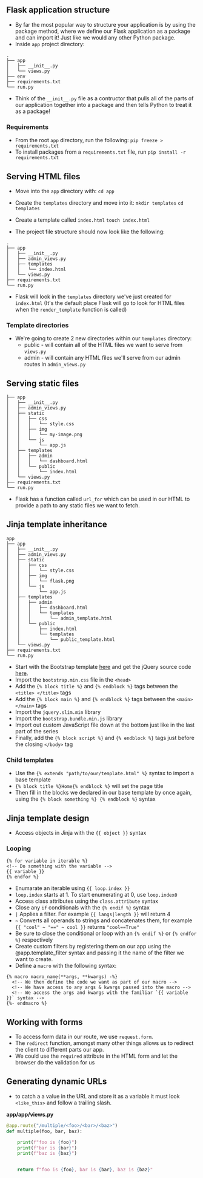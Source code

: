## Flask application structure
- By far the most popular way to structure your application is by using the package method, where we define our Flask application as a package and can import it! Just like we would any other Python package.
- Inside `app` project directory:
```
.
├── app
│   ├── __init__.py
│   └── views.py
├── env
├── requirements.txt
└── run.py
```

- Think of the `__init__.py` file as a contructor that pulls all of the parts of our application together into a package and then tells Python to treat it as a package!

### Requirements
- From the root `app` directory, run the following:
`pip freeze > requirements.txt`
- To install packages from a `requirements.txt` file, run `pip install -r requirements.txt`

## Serving HTML files
- Move into the `app` directory with: `cd app`
- Create the `templates` directory and move into it: `mkdir templates` `cd templates`
- Create a template called `index.html`
`touch index.html`

- The project file structure should now look like the following:
```
.
├── app
│   ├── __init__.py
│   ├── admin_views.py
│   ├── templates
│   │   └── index.html
│   └── views.py
├── requirements.txt
└── run.py
```
- Flask will look in the `templates` directory we've just created for `index.html` (It's the default place Flask will go to look for HTML files when the `render_template` function is called)

### Template directories
- We're going to create 2 new directories within our `templates` directory:
    - public - will contain all of the HTML files we want to serve from `views.py`
    - admin - will contain any HTML files we'll serve from our admin routes in `admin_views.py`

## Serving static files
```
├── app
│   ├── __init__.py
│   ├── admin_views.py
│   ├── static
│   │   ├── css
│   │   │   └── style.css
│   │   ├── img
│   │   │   └── my-image.png
│   │   └── js
│   │       └── app.js
│   ├── templates
│   │   ├── admin
│   │   │   └── dashboard.html
│   │   └── public
│   │       └── index.html
│   └── views.py
├── requirements.txt
└── run.py
```
- Flask has a function called `url_for` which can be used in our HTML to provide a path to any static files we want to fetch.

## Jinja template inheritance
```
app
├── app
│   ├── __init__.py
│   ├── admin_views.py
│   ├── static
│   │   ├── css
│   │   │   └── style.css
│   │   ├── img
│   │   │   └── flask.png
│   │   └── js
│   │       └── app.js
│   ├── templates
│   │   ├── admin
│   │   │   ├── dashboard.html
│   │   │   └── templates
│   │   │       └── admin_template.html
│   │   └── public
│   │       ├── index.html
│   │       └── templates
│   │           └── public_template.html
│   └── views.py
├── requirements.txt
└── run.py
```
- Start with the Bootstrap template [here](https://getbootstrap.com/docs/4.2/getting-started/introduction/#starter-template) and get the jQuery source code [here](https://code.jquery.com/jquery-3.0.0.slim.min.js).
- Import the `bootstrap.min.css` file in the `<head>`
- Add the `{% block title %}` and `{% endblock %}` tags between the `<title> </title>` tags
- Add the `{% block main %}` and `{% endblock %}` tags between the `<main> </main>` tags
- Import the `jquery.slim.min` library
- Import the `bootstrap.bundle.min.js` library
- Import out custom JavaScript file down at the bottom just like in the last part of the series
- Finally, add the `{% block script %}` and `{% endblock %}` tags just before the closing `</body>` tag

### Child templates
- Use the  `{% extends "path/to/our/template.html" %}` syntax to import a base template
- `{% block title %}Home{% endblock %}` will set the page title
- Then fill in the blocks we declared in our base template by once again, using the `{% block something %} {% endblock %}` syntax

## Jinja template design
- Access objects in Jinja with the `{{ object }}` syntax
### Looping
```
{% for variable in iterable %}
<!-- Do something with the variable -->
{{ variable }}
{% endfor %}
```
- Enumarate an iterable using `{{ loop.index }}`
- `loop.index` starts at 1. To start enumerating at 0, use `loop.index0`
- Access class attributes using the `class.attribute` syntax
- Close any `if` conditionals with the `{% endif %}` syntax
- `|` Applies a filter. For example `{{ langs|length }}` will return 4
- `~` Converts all operands to strings and concatenates them, for example `{{ "cool" ~ "==" ~ cool }}` returns `"cool==True"`
- Be sure to close the conditional or loop with an `{% endif %}` or `{% endfor %}` respectively
- Create custom filters by registering them on our app using the @app.template_filter syntax and passing it the name of the filter we want to create.
- Define a `macro` with the following syntax:
```
{% macro macro_name(**args, **kwargs) -%}
  <!-- We then define the code we want as part of our macro -->
  <!-- We have access to any args & kwargs passed into the macro -->
  <!-- We access the args and kwargs with the familiar `{{ variable }}` syntax -->
{%- endmacro %}
```

## Working with forms
- To access form data in our route, we use `request.form`.
- The `redirect` function, amongst many other things allows us to redirect the client to different parts our app.
- We could use the `required` attribute in the HTML form and let the browser do the validation for us

## Generating dynamic URLs
- to catch a a value in the URL and store it as a variable it must look `<like_this>` and follow a trailing slash.

**app/app/views.py**
```python
@app.route("/multiple/<foo>/<bar>/<baz>")
def multiple(foo, bar, baz):

    print(f"foo is {foo}")
    print(f"bar is {bar}")
    print(f"baz is {baz}")


    return f"foo is {foo}, bar is {bar}, baz is {baz}"
```